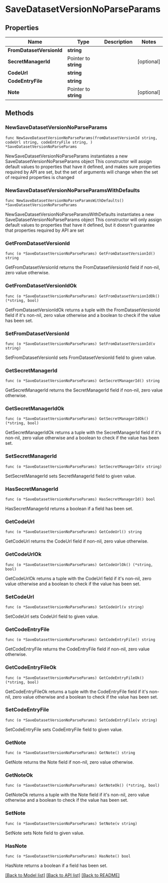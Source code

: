 # SaveDatasetVersionNoParseParams

## Properties

Name | Type | Description | Notes
------------ | ------------- | ------------- | -------------
**FromDatasetVersionId** | **string** |  | 
**SecretManagerId** | Pointer to **string** |  | [optional] 
**CodeUrl** | **string** |  | 
**CodeEntryFile** | **string** |  | 
**Note** | Pointer to **string** |  | [optional] 

## Methods

### NewSaveDatasetVersionNoParseParams

`func NewSaveDatasetVersionNoParseParams(fromDatasetVersionId string, codeUrl string, codeEntryFile string, ) *SaveDatasetVersionNoParseParams`

NewSaveDatasetVersionNoParseParams instantiates a new SaveDatasetVersionNoParseParams object
This constructor will assign default values to properties that have it defined,
and makes sure properties required by API are set, but the set of arguments
will change when the set of required properties is changed

### NewSaveDatasetVersionNoParseParamsWithDefaults

`func NewSaveDatasetVersionNoParseParamsWithDefaults() *SaveDatasetVersionNoParseParams`

NewSaveDatasetVersionNoParseParamsWithDefaults instantiates a new SaveDatasetVersionNoParseParams object
This constructor will only assign default values to properties that have it defined,
but it doesn't guarantee that properties required by API are set

### GetFromDatasetVersionId

`func (o *SaveDatasetVersionNoParseParams) GetFromDatasetVersionId() string`

GetFromDatasetVersionId returns the FromDatasetVersionId field if non-nil, zero value otherwise.

### GetFromDatasetVersionIdOk

`func (o *SaveDatasetVersionNoParseParams) GetFromDatasetVersionIdOk() (*string, bool)`

GetFromDatasetVersionIdOk returns a tuple with the FromDatasetVersionId field if it's non-nil, zero value otherwise
and a boolean to check if the value has been set.

### SetFromDatasetVersionId

`func (o *SaveDatasetVersionNoParseParams) SetFromDatasetVersionId(v string)`

SetFromDatasetVersionId sets FromDatasetVersionId field to given value.


### GetSecretManagerId

`func (o *SaveDatasetVersionNoParseParams) GetSecretManagerId() string`

GetSecretManagerId returns the SecretManagerId field if non-nil, zero value otherwise.

### GetSecretManagerIdOk

`func (o *SaveDatasetVersionNoParseParams) GetSecretManagerIdOk() (*string, bool)`

GetSecretManagerIdOk returns a tuple with the SecretManagerId field if it's non-nil, zero value otherwise
and a boolean to check if the value has been set.

### SetSecretManagerId

`func (o *SaveDatasetVersionNoParseParams) SetSecretManagerId(v string)`

SetSecretManagerId sets SecretManagerId field to given value.

### HasSecretManagerId

`func (o *SaveDatasetVersionNoParseParams) HasSecretManagerId() bool`

HasSecretManagerId returns a boolean if a field has been set.

### GetCodeUrl

`func (o *SaveDatasetVersionNoParseParams) GetCodeUrl() string`

GetCodeUrl returns the CodeUrl field if non-nil, zero value otherwise.

### GetCodeUrlOk

`func (o *SaveDatasetVersionNoParseParams) GetCodeUrlOk() (*string, bool)`

GetCodeUrlOk returns a tuple with the CodeUrl field if it's non-nil, zero value otherwise
and a boolean to check if the value has been set.

### SetCodeUrl

`func (o *SaveDatasetVersionNoParseParams) SetCodeUrl(v string)`

SetCodeUrl sets CodeUrl field to given value.


### GetCodeEntryFile

`func (o *SaveDatasetVersionNoParseParams) GetCodeEntryFile() string`

GetCodeEntryFile returns the CodeEntryFile field if non-nil, zero value otherwise.

### GetCodeEntryFileOk

`func (o *SaveDatasetVersionNoParseParams) GetCodeEntryFileOk() (*string, bool)`

GetCodeEntryFileOk returns a tuple with the CodeEntryFile field if it's non-nil, zero value otherwise
and a boolean to check if the value has been set.

### SetCodeEntryFile

`func (o *SaveDatasetVersionNoParseParams) SetCodeEntryFile(v string)`

SetCodeEntryFile sets CodeEntryFile field to given value.


### GetNote

`func (o *SaveDatasetVersionNoParseParams) GetNote() string`

GetNote returns the Note field if non-nil, zero value otherwise.

### GetNoteOk

`func (o *SaveDatasetVersionNoParseParams) GetNoteOk() (*string, bool)`

GetNoteOk returns a tuple with the Note field if it's non-nil, zero value otherwise
and a boolean to check if the value has been set.

### SetNote

`func (o *SaveDatasetVersionNoParseParams) SetNote(v string)`

SetNote sets Note field to given value.

### HasNote

`func (o *SaveDatasetVersionNoParseParams) HasNote() bool`

HasNote returns a boolean if a field has been set.


[[Back to Model list]](../README.md#documentation-for-models) [[Back to API list]](../README.md#documentation-for-api-endpoints) [[Back to README]](../README.md)


